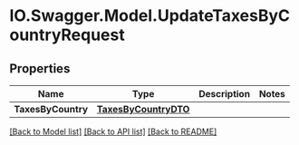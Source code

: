 # IO.Swagger.Model.UpdateTaxesByCountryRequest
## Properties

Name | Type | Description | Notes
------------ | ------------- | ------------- | -------------
**TaxesByCountry** | [**TaxesByCountryDTO**](TaxesByCountryDTO.md) |  | 

[[Back to Model list]](../README.md#documentation-for-models) [[Back to API list]](../README.md#documentation-for-api-endpoints) [[Back to README]](../README.md)

